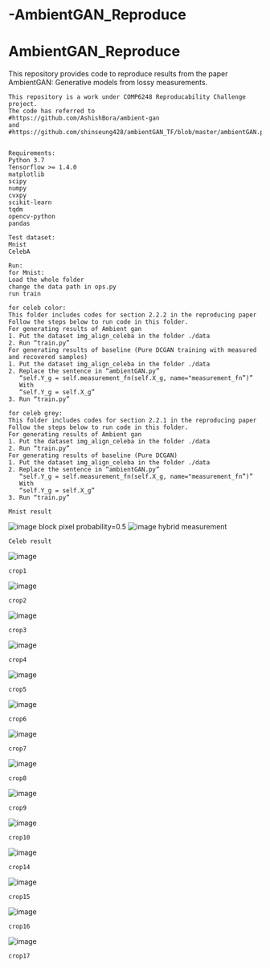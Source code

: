 # -AmbientGAN_Reproduce
# AmbientGAN_Reproduce
This repository provides code to reproduce results from the paper AmbientGAN: Generative models from lossy measurements.

    This repository is a work under COMP6248 Reproducability Challenge project. 
    The code has referred to        
    #https://github.com/AshishBora/ambient-gan 
    and #https://github.com/shinseung428/ambientGAN_TF/blob/master/ambientGAN.py


    Requirements:
    Python 3.7
    Tensorflow >= 1.4.0
    matplotlib
    scipy
    numpy
    cvxpy
    scikit-learn
    tqdm
    opencv-python
    pandas
    
    Test dataset:
    Mnist
    CelebA
    
    Run:
    for Mnist:
    Load the whole folder
    change the data path in ops.py
    run train
    
    for celeb color:
    This folder includes codes for section 2.2.2 in the reproducing paper
    Follow the steps below to run code in this folder.
    For generating results of Ambient gan
    1. Put the dataset img_align_celeba in the folder ./data
    2. Run “train.py”
    For generating results of baseline (Pure DCGAN training with measured and recovered samples)
    1. Put the dataset img_align_celeba in the folder ./data
    2. Replace the sentence in “ambientGAN.py”
       “self.Y_g = self.measurement_fn(self.X_g, name="measurement_fn”)”
       With
       “self.Y_g = self.X_g”
    3. Run “train.py”
    
    for celeb grey:
    This folder includes codes for section 2.2.1 in the reproducing paper
    Follow the steps below to run code in this folder.
    For generating results of Ambient gan
    1. Put the dataset img_align_celeba in the folder ./data
    2. Run “train.py”
    For generating results of baseline (Pure DCGAN)
    1. Put the dataset img_align_celeba in the folder ./data
    2. Replace the sentence in “ambientGAN.py”
       “self.Y_g = self.measurement_fn(self.X_g, name="measurement_fn”)”
       With
       “self.Y_g = self.X_g”
    3. Run “train.py”
    
    Mnist result
![image](https://github.com/chickenshawama/AmbientGAN_COMP6248-Reproducability-Challenge/blob/master/images/p1.png)
    block pixel probability=0.5
![image](https://github.com/chickenshawama/AmbientGAN_COMP6248-Reproducability-Challenge/blob/master/images/p2.png)
    hybrid measurement
    
    Celeb result
![image](https://github.com/RickRe/AmbientGAN_Reproduce/blob/master/images/crop1.jpg)

    crop1
    
![image](https://github.com/RickRe/AmbientGAN_Reproduce/blob/master/images/crop2.jpg)

    crop2
    
![image](https://github.com/RickRe/AmbientGAN_Reproduce/blob/master/images/crop3.jpg)

    crop3
    
![image](https://github.com/RickRe/AmbientGAN_Reproduce/blob/master/images/crop4.jpg)

    crop4
    
![image](https://github.com/RickRe/AmbientGAN_Reproduce/blob/master/images/crop5.jpg)

    crop5
    
![image](https://github.com/RickRe/AmbientGAN_Reproduce/blob/master/images/crop6.jpg)

    crop6
    
![image](https://github.com/RickRe/AmbientGAN_Reproduce/blob/master/images/crop7.jpg)

    crop7
    
![image](https://github.com/RickRe/AmbientGAN_Reproduce/blob/master/images/crop8.jpg)

    crop8
    
![image](https://github.com/RickRe/AmbientGAN_Reproduce/blob/master/images/crop9.jpg)

    crop9
    
![image](https://github.com/RickRe/AmbientGAN_Reproduce/blob/master/images/crop10.jpg)

    crop10
    
![image](https://github.com/RickRe/AmbientGAN_Reproduce/blob/master/images/crop14.jpg)

    crop14
    
![image](https://github.com/RickRe/AmbientGAN_Reproduce/blob/master/images/crop15.jpg)

    crop15
    
![image](https://github.com/RickRe/AmbientGAN_Reproduce/blob/master/images/crop16.jpg)

    crop16
    
![image](https://github.com/RickRe/AmbientGAN_Reproduce/blob/master/images/crop17.jpg)

    crop17


